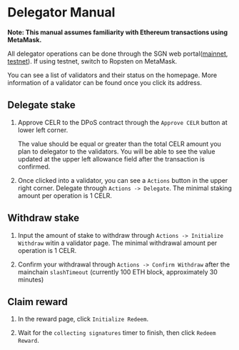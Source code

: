 # Delegator Manual

**Note: This manual assumes familiarity with Ethereum transactions using MetaMask.**

All delegator operations can be done through the SGN web portal([mainnet](https://sgn.celer.network), [testnet](https://sgntest.celer.network)). If using testnet, switch to Ropsten on MetaMask.

You can see a list of validators and their status on the homepage. More information of a validator can be found once you click its address.

## Delegate stake

1. Approve CELR to the DPoS contract through the `Approve CELR` button at lower left corner. 
   
   The value should be equal or greater than the total CELR amount you plan to delegator to the validators. You will be able to see the value updated at the upper left allowance field after the transaction is confirmed.

2. Once clicked into a validator, you can see a `Actions` button in the upper right corner. Delegate through `Actions -> Delegate`.
   The minimal staking amount per operation is 1 CELR. 

## Withdraw stake

1. Input the amount of stake to withdraw through `Actions -> Initialize Withdraw` witin a validator page. The minimal withdrawal amount per operation is 1 CELR. 

2. Confirm your withdrawal through `Actions -> Confirm Withdraw` after the mainchain `slashTimeout` (currently 100 ETH block, approximately 30 minutes)

## Claim reward

1. In the reward page, click `Initialize Redeem`.

2. Wait for the `collecting signatures` timer to finish, then click `Redeem Reward`.